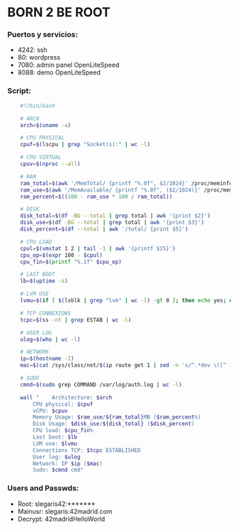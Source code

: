 # BORN 2 BE ROOT

### Puertos y servicios:
 - 4242: ssh
 - 80: wordpress
 - 7080: admin panel OpenLiteSpeed
 - 8088: demo OpenLiteSpeed

### Script:
``` bash
    #!/bin/bash

    # ARCH
    arch=$(uname -a)

    # CPU PHYSICAL
    cpuf=$(lscpu | grep "Socket(s):" | wc -l)

    # CPU VIRTUAL
    cpuv=$(nproc --all)

    # RAM
    ram_total=$(awk '/MemTotal/ {printf "%.0f", $2/1024}' /proc/meminfo)
    ram_use=$(awk '/MemAvailable/ {printf "%.0f", ($2/1024)}' /proc/meminfo)
    ram_percent=$((100 - ram_use * 100 / ram_total))

    # DISK
    disk_total=$(df -BG --total | grep total | awk '{print $2}')
    disk_use=$(df -BG --total | grep total | awk '{print $3}')
    disk_percent=$(df --total | awk '/total/ {print $5}')

    # CPU LOAD
    cpul=$(vmstat 1 2 | tail -1 | awk '{printf $15}')
    cpu_op=$(expr 100 - $cpul)
    cpu_fin=$(printf "%.1f" $cpu_op)

    # LAST BOOT
    lb=$(uptime -s)

    # LVM USE
    lvmu=$(if [ $(lsblk | grep "lvm" | wc -l) -gt 0 ]; then echo yes; else echo no; fi)

    # TCP CONNEXIONS
    tcpc=$(ss -nt | grep ESTAB | wc -l)

    # USER LOG
    ulog=$(who | wc -l)

    # NETWORK
    ip=$(hostname -I)
    mac=$(cat /sys/class/net/$(ip route get 1 | sed -n 's/^.*dev \([^ ]*\).*$/\1/p')/address)

    # SUDO
    cmnd=$(sudo grep COMMAND /var/log/auth.log | wc -l)

    wall "    Architecture: $arch
        CPU physical: $cpuf
        vCPU: $cpuv
        Memory Usage: $ram_use/${ram_total}MB ($ram_percent%)
        Disk Usage: $disk_use/${disk_total} ($disk_percent)
        CPU load: $cpu_fin%
        Last boot: $lb
        LVM use: $lvmu
        Connections TCP: $tcpc ESTABLISHED
        User log: $ulog
        Network: IP $ip ($mac)
        Sudo: $cmnd cmd"
```

### Users and Passwds:

- Root: slegaris42:*******
- Mainusr: slegaris:42madrid.com
- Decrypt: 42madridHelloWorld
